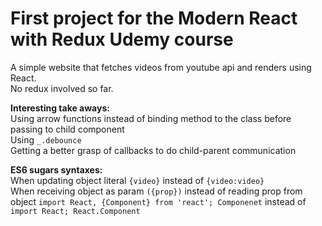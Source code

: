 # First project for the Modern React with Redux Udemy course

A simple website that fetches videos from youtube api and renders using React.  
No redux involved so far.  


**Interesting take aways:**  
Using arrow functions instead of binding method to the class before passing to child component  
Using `_.debounce`  
Getting a better grasp of callbacks to do child-parent communication 

**ES6 sugars syntaxes:**  
	When updating object literal `{video}` instead of `{video:video}`  
	When receiving object as param `({prop})` instead of reading prop from object
	`import React, {Component} from 'react'; Componenet` instead of `import React; React.Component`
